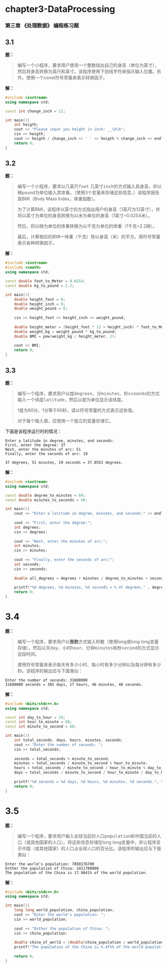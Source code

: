 # chapter3-DataProcessing

### 第三章 《处理数据》 编程练习题



## 3.1

**题：**

> 编写一个小程序，要求用户使用一个整数指出自己的身高（单位为英寸），然后将身高转换为英尺和英寸。该程序使用下划线字符来指示输入位置。另外，使用一个const符号常量来表示转换因子。	

**解：**

```c++
#include <iostream>
using namespace std;

const int change_inch = 12;

int main(){
    int heigth;
    cout << "Please input you height in inch: __\b\b";
    cin >> heigth;
    cout << heigth / change_inch << ' ' << heigth % change_inch << endl;
    return 0;
}
```



## 3.2

**题：**

> 编写一个小程序，要求以几英尺<kbd>foot</kbd> 几英寸<kbd>inch</kbd>的方式输入其身高，并以磅<kbd>pound</kbd>为单位输入其体重。（使用3个变量来存储这些信息。）该程序报告其BMI（Body Mass Index，体重指数）。
>
> 为了计算BMI，该程序以英寸的方式指出用户的身高（1英尺为12英寸），并将以英寸为单位的身高转换为以米为单位的身高（1英寸=0.0254米）。
>
> 然后，将以磅为单位的体重转换为以千克为单位的体重（1千克=2.2磅）。
>
> 最后，计算相应的BMI—体重（千克）除以身高（米）的平方。用符号常量表示各种转换因子。

**解：**

```c++
#include <iostream>
#include <cmath>
using namespace std;

const double foot_to_Meter = 0.0254;
const double kg_to_pound = 2.2;

int main(){
    double height_foot = 0;
    double height_inch = 0;
    double weight_pound = 0;
    
    cin >> height_foot >> height_inch >> weight_pound;
      
    double height_meter = (height_foot * 12 + height_inch) * foot_to_Meter;
    double weight_kg = weight_pound * kg_to_pound;
    double BMI = pow(weight_kg / height_meter, 2);
    
    cout << BMI;
    return 0;
}
```



## 3.3

**题：** 

> 编写一个程序，要求用户以度<kbd>degrees</kbd>、分<kbd>minutes</kbd>、秒<kbd>sceonds</kbd>的方式输入一个纬度<kbd>latitude</kbd>，然后以度为单位显示该纬度。
>
> 1度为60分，1分等于60秒，请以符号常量的方式表示这些值。
>
> 对于每个输入值，应使用一个独立的变量存储它。 

下面是该程序运行时的情况：

```
Enter a latitude in degree, minutes, and seconds:
First, enter the degree: 37
Next, enter the minutes of arc: 51
Finally, enter the seconds of arc: 19

37 degrees, 51 minutes, 19 seconds = 37.8553 degrees.
```

**解：**

```c++
#include <iostream>
using namespace std;

const double degree_to_minutes = 60;
const double minutes_to_seconds = 60;

int main(){
    cout << "Enter a latitude in degree, minutes, and seconds:" << endl;
    
    cout << "First, enter the degree:";
    int degrees;
    cin >> degrees;
    
    cout << "Next, enter the minutes of arc:";
    int minutes;
    cin >> minutes;
    
    cout << "Finally, enter the seconds of arc:";
    int seconds;
    cin >> seconds;
    
    double all_degrees = degrees + minutes / degree_to_minutes + seconds / minutes_to_seconds / degree_to_minutes;
    
    printf("%d degrees, %d minutes, %d seconds = %.4f degrees." , degrees, minutes, seconds, all_degrees);
    return 0;
}
```



# 3.4

**题：**

> 编写一个程序，要求用户以**整数**方式输入秒数（使用long或long long变量存储），然后以天<kbd>day</kbd>、小时<kbd>hour</kbd>、分钟<kbd>minutes</kbd>和秒<kbd>second</kbd>的方式显示这段时间。
>
> 使用符号常量来表示每天有多少小时、每小时有多少分钟以及每分钟有多少秒。该程序的输出应与下面类似：

```
Enter the number of seconds: 31600000
31600000 seconds = 365 days, 17 hours, 46 minutes, 40 seconds.
```

**解：**

```c++
#include <bits/stdc++.h>
using namespace std;

const int day_to_hour = 24;
const int hour_to_minute = 60;
const int minute_to_second = 60;

int main(){
	int total_seconds, days, hours, minutes, seconds;
	cout << "Enter the number of seconds: ";
	cin >> total_seconds;
	
	seconds = total_seconds % minute_to_second;
	minutes = total_seconds / minute_to_second % hour_to_minute;
	hours = total_seconds / minute_to_second / hour_to_minute % day_to_hour;
	days = total_seconds / minute_to_second / hour_to_minute / day_to_hour;
	
	printf("%d seconds = %d days, %d hours, %d minutes, %d seconds.", total_seconds, days, hours, minutes, seconds);
	return 0;
}
```



# 3.5

**题：**

> 编写一个程序，要求用户输入全球当前的人口<kbd>population</kbd>和中国当前的人口（或其他国家的人口）。将这些信息存储在long long变量中，并让程序显示中国（或其他国家）的人口占全球人口的百分比。该程序的输出应与下面类似：

```
Enter the world's population: 7850176700
Enther the population of China: 1411780000
The population of the China is 17.9841% of the world population.
```

**解：**

```c++
#include <bits/stdc++.h>
using namespace std;

int main(){
	long long world_population, china_population;
	cout << "Enter the world's population: ";
	cin >> world_population;
	
	cout << "Enther the population of China: ";
	cin >> china_population;
	
	double china_of_world = (double)china_population / world_population *100;
	printf("The population of the China is %.4f%% of the world population.", china_of_world);
	
	return 0;
}
```



